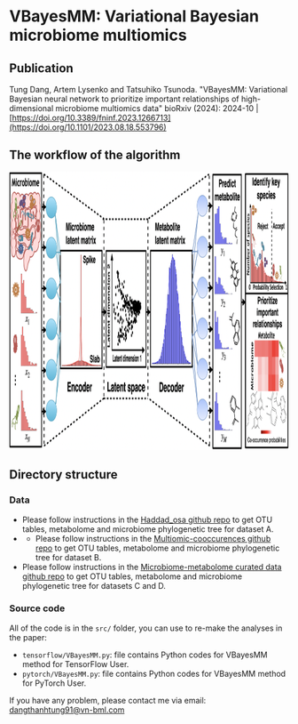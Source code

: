 # VBayesMM: Variational Bayesian microbiome multiomics

## Publication
Tung Dang, Artem Lysenko and Tatsuhiko Tsunoda. "VBayesMM: Variational Bayesian neural network to prioritize important relationships of high-dimensional microbiome multiomics data" bioRxiv (2024): 2024-10 | [https://doi.org/10.3389/fninf.2023.1266713](https://doi.org/10.1101/2023.08.18.553796)


## The workflow of the algorithm

<img src="VBayesMM_method.png" width="1000" height="500">

## Directory structure

### Data

- Please follow instructions in the [Haddad_osa github repo](https://github.com/knightlab-analyses/haddad_osa/) to get OTU tables, metabolome and microbiome phylogenetic tree for dataset A.
- - Please follow instructions in the [Multiomic-cooccurences github repo](https://github.com/knightlab-analyses/multiomic-cooccurrences) to get OTU tables, metabolome and microbiome phylogenetic tree for dataset B. 
- Please follow instructions in the [Microbiome-metabolome curated data github repo](https://github.com/borenstein-lab/microbiome-metabolome-curated-data/wiki) to get OTU tables, metabolome and microbiome phylogenetic tree for datasets C and D. 

### Source code

All of the code is in the ```src/``` folder, you can use to re-make the analyses in the paper:

- ```tensorflow/VBayesMM.py```: file contains Python codes for VBayesMM method for TensorFlow User.
- ```pytorch/VBayesMM.py```: file contains Python codes for VBayesMM method for PyTorch User.

If you have any problem, please contact me via email: dangthanhtung91@vn-bml.com

